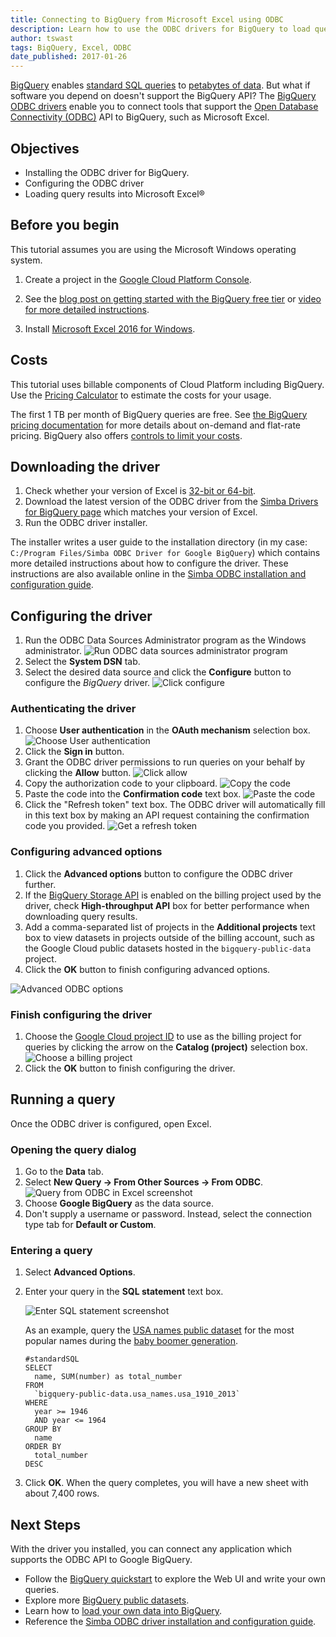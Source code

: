 ```yaml
---
title: Connecting to BigQuery from Microsoft Excel using ODBC
description: Learn how to use the ODBC drivers for BigQuery to load query results into Microsoft Excel for analysis and visualization.
author: tswast
tags: BigQuery, Excel, ODBC
date_published: 2017-01-26
---
```


[BigQuery](https://cloud.google.com/bigquery/) enables [standard SQL
queries](https://cloud.google.com/bigquery/docs/reference/standard-sql/) to
[petabytes of data](https://youtu.be/6Nv18xmJirs). But what if software you
depend on doesn't support the BigQuery API? The [BigQuery ODBC
drivers](https://cloud.google.com/bigquery/partners/simba-drivers/) enable you
to connect tools that support the [Open Database Connectivity
(ODBC)](https://wikipedia.org/wiki/Open_Database_Connectivity) API to
BigQuery, such as Microsoft Excel.

## Objectives

* Installing the ODBC driver for BigQuery.
* Configuring the ODBC driver
* Loading query results into Microsoft Excel®

## Before you begin

This tutorial assumes you are using the Microsoft Windows operating system.

1. Create a project in the [Google Cloud Platform
   Console](https://console.cloud.google.com/).

1. See the [blog post on getting started with the BigQuery free
   tier](https://cloud.google.com/blog/big-data/2017/01/how-to-run-a-terabyte-of-google-bigquery-queries-each-month-without-a-credit-card)
   or [video for more detailed
   instructions](https://youtu.be/w4mzE--sprY?list=PLIivdWyY5sqI6Jd0SbqviEgoA853EvDsq).
1. Install [Microsoft Excel 2016 for
   Windows](https://products.office.com/en-us/excel).

## Costs

This tutorial uses billable components of Cloud Platform including
BigQuery. Use the [Pricing
Calculator](https://cloud.google.com/products/calculator/#id=d343aa2d-457b-4778-b4cb-ef0ea35605ea)
to estimate the costs for your usage.

The first 1 TB per month of BigQuery queries are free. See [the BigQuery
pricing documentation](https://cloud.google.com/bigquery/pricing) for more
details about on-demand and flat-rate pricing. BigQuery also offers [controls
to limit your costs](https://cloud.google.com/bigquery/cost-controls).

## Downloading the driver

1. Check whether your version of Excel is [32-bit or
  64-bit](https://www.digitalcitizen.life/3-ways-learn-whether-windows-program-64-bit-or-32-bit).
1. Download the latest version  of the
  ODBC driver from the [Simba Drivers for BigQuery
  page](https://cloud.google.com/bigquery/partners/simba-drivers/) which
  matches your version of Excel.
1. Run the ODBC driver installer.

The installer writes a user guide to the installation directory (in
my case: `C:/Program Files/Simba ODBC Driver for Google BigQuery`) which
contains more detailed instructions about how to configure the driver. These
instructions are also available online in the [Simba ODBC installation and
configuration
guide](https://www.simba.com/products/BigQuery/doc/v2/ODBC_InstallGuide/win/content/odbc/intro.htm).

## Configuring the driver

1. Run the ODBC Data Sources Administrator program as the
  Windows administrator.
  ![Run ODBC data sources administrator program](run-as-administrator.png)
1. Select the **System DSN** tab.
1. Select the desired data source and click the **Configure** button to
  configure the *BigQuery* driver.
  ![Click configure](configure.png)

### Authenticating the driver

1. Choose **User authentication** in the **OAuth mechanism** selection box.
  ![Choose User authentication](user-authentication.png)
1. Click the **Sign in** button.
1. Grant the ODBC driver permissions to run queries on your behalf by
  clicking the **Allow** button.
  ![Click allow](allow.png)
1. Copy the authorization code to your clipboard.
  ![Copy the code](authorization-code.png)
1. Paste the code into the **Confirmation code** text box.
  ![Paste the code](confirmation-code.png)
1. Click the "Refresh token" text box. The ODBC driver will automatically
  fill in this text box by making an API request containing the confirmation
  code you provided.
  ![Get a refresh token](refresh-token.png)

### Configuring advanced options

1. Click the **Advanced options** button to configure the ODBC driver
  further.
1. If the [BigQuery Storage
  API](https://cloud.google.com/bigquery/docs/reference/storage) is enabled
  on the billing project used by the driver, check **High-throughput API**
  box for better performance when downloading query results.
1. Add a comma-separated list of projects in the **Additional projects** text
  box to view datasets in projects outside of the billing account, such as the
  Google Cloud public datasets hosted in the `bigquery-public-data` project.
1. Click the **OK** button to finish configuring advanced options.

![Advanced ODBC options](advanced-options.png)

### Finish configuring the driver

1. Choose the [Google Cloud project
  ID](https://support.google.com/cloud/answer/6158840?hl=en) to use as the
  billing project for queries by clicking the arrow on the **Catalog
  (project)** selection box.
  ![Choose a billing project](billing-project.png)
1. Click the **OK** button to finish configuring the driver.

## Running a query

Once the ODBC driver is configured, open Excel.

### Opening the query dialog

1. Go to the **Data** tab.
1. Select **New Query -> From Other Sources -> From ODBC**.
  ![Query from ODBC in Excel screenshot](https://storage.googleapis.com/gcp-community/tutorials/bigquery-from-excel/query-from-odbc.png)
1. Choose **Google BigQuery** as the data source.
1. Don't supply a username or password. Instead, select the connection type tab
  for **Default or Custom**.

### Entering a query

1.  Select **Advanced Options**.
1.  Enter your query in the **SQL statement** text box.

    ![Enter SQL statement screenshot](https://storage.googleapis.com/gcp-community/tutorials/bigquery-from-excel/sql-statement.png)

    As an example, query the [USA names public dataset](https://cloud.google.com/bigquery/public-data/usa-names)
    for the most popular names during the [baby boomer generation](https://wikipedia.org/wiki/Baby_boomers).

        #standardSQL
        SELECT
          name, SUM(number) as total_number
        FROM
          `bigquery-public-data.usa_names.usa_1910_2013`
        WHERE
          year >= 1946
          AND year <= 1964
        GROUP BY
          name
        ORDER BY
          total_number
        DESC

1. Click **OK**. When the query completes, you will have a new sheet with about 7,400 rows.

## Next Steps

With the driver you installed, you can connect any application which supports
the ODBC API to Google BigQuery.

* Follow the [BigQuery
  quickstart](https://cloud.google.com/bigquery/quickstart-web-ui) to explore
  the Web UI and write your own queries.
* Explore more [BigQuery public
  datasets](https://cloud.google.com/bigquery/public-data/).
* Learn how to [load your own data into
  BigQuery](https://cloud.google.com/bigquery/loading-data).
* Reference the [Simba ODBC driver installation and configuration
  guide](https://www.simba.com/products/BigQuery/doc/v2/ODBC_InstallGuide/win/content/odbc/intro.htm).
